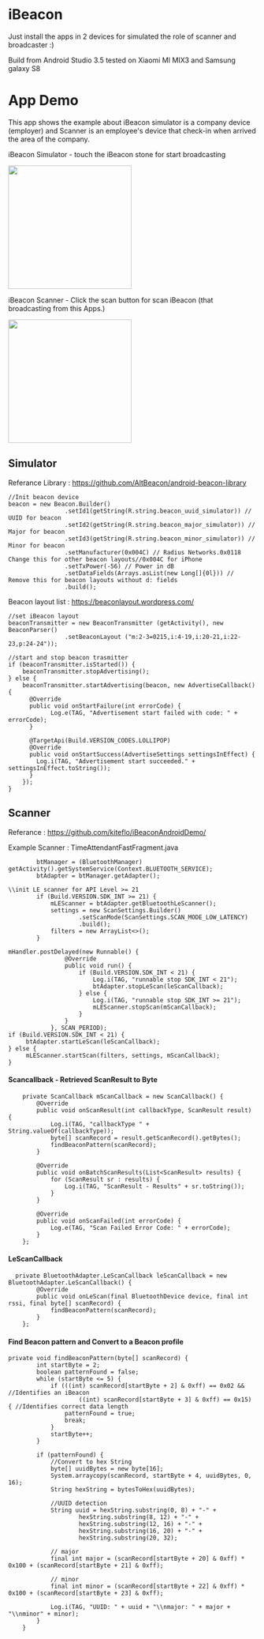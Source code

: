 # iBeacon

Just install the apps in 2 devices for simulated the role of scanner and broadcaster :) 

Build from Android Studio 3.5 tested on Xiaomi MI MIX3 and Samsung galaxy S8

# App Demo


This app shows the example about iBeacon simulator is a company device (employer) and Scanner is an employee's device that check-in when arrived the area of the company.


iBeacon Simulator -  touch the iBeacon stone for start broadcasting

<img src="https://github.com/Jaosrikate/iBeacon-Android/blob/master/demo/simulatior.gif?raw=true" width="250">

iBeacon Scanner - Click the scan button for scan iBeacon (that broadcasting from this Apps.)

<img src="https://github.com/Jaosrikate/iBeacon-Android/blob/master/demo/scanner.gif?raw=true" width="250">


## Simulator
Referance Library : https://github.com/AltBeacon/android-beacon-library

```
//Init beacon device
beacon = new Beacon.Builder()
                .setId1(getString(R.string.beacon_uuid_simulator)) // UUID for beacon
                .setId2(getString(R.string.beacon_major_simulator)) // Major for beacon
                .setId3(getString(R.string.beacon_minor_simulator)) // Minor for beacon
                .setManufacturer(0x004C) // Radius Networks.0x0118  Change this for other beacon layouts//0x004C for iPhone
                .setTxPower(-56) // Power in dB
                .setDataFields(Arrays.asList(new Long[]{0l})) // Remove this for beacon layouts without d: fields
                .build();
```
Beacon layout list : https://beaconlayout.wordpress.com/
```
//set iBeacon layout
beaconTransmitter = new BeaconTransmitter (getActivity(), new BeaconParser()
                .setBeaconLayout ("m:2-3=0215,i:4-19,i:20-21,i:22-23,p:24-24"));
```

```
//start and stop beacon trasmitter
if (beaconTransmitter.isStarted()) {
    beaconTransmitter.stopAdvertising();
} else {
    beaconTransmitter.startAdvertising(beacon, new AdvertiseCallback() {
      @Override
      public void onStartFailure(int errorCode) {
            Log.e(TAG, "Advertisement start failed with code: " + errorCode);
      }

      @TargetApi(Build.VERSION_CODES.LOLLIPOP)
      @Override
      public void onStartSuccess(AdvertiseSettings settingsInEffect) {
        Log.i(TAG, "Advertisement start succeeded." + settingsInEffect.toString());
      }
    });
}
```

## Scanner

Referance : https://github.com/kiteflo/iBeaconAndroidDemo/

Example Scanner : TimeAttendantFastFragment.java

```
        btManager = (BluetoothManager) getActivity().getSystemService(Context.BLUETOOTH_SERVICE);
        btAdapter = btManager.getAdapter();
```

```
\\init LE scanner for API Level >= 21
        if (Build.VERSION.SDK_INT >= 21) {
            mLEScanner = btAdapter.getBluetoothLeScanner();
            settings = new ScanSettings.Builder()
                    .setScanMode(ScanSettings.SCAN_MODE_LOW_LATENCY)
                    .build();
            filters = new ArrayList<>();
        }  
```
```
mHandler.postDelayed(new Runnable() {
                @Override
                public void run() {
                    if (Build.VERSION.SDK_INT < 21) {
                        Log.i(TAG, "runnable stop SDK_INT < 21");
                        btAdapter.stopLeScan(leScanCallback);
                    } else {
                        Log.i(TAG, "runnable stop SDK_INT >= 21");
                        mLEScanner.stopScan(mScanCallback);
                    }
                }
            }, SCAN_PERIOD);
if (Build.VERSION.SDK_INT < 21) {
     btAdapter.startLeScan(leScanCallback);
} else {
     mLEScanner.startScan(filters, settings, mScanCallback);
}
```
#### Scancallback - Retrieved ScanResult to Byte

```
    private ScanCallback mScanCallback = new ScanCallback() {
        @Override
        public void onScanResult(int callbackType, ScanResult result) {
            Log.i(TAG, "callbackType " + String.valueOf(callbackType));
            byte[] scanRecord = result.getScanRecord().getBytes();
            findBeaconPattern(scanRecord);
        }

        @Override
        public void onBatchScanResults(List<ScanResult> results) {
            for (ScanResult sr : results) {
                Log.i(TAG, "ScanResult - Results" + sr.toString());
            }
        }

        @Override
        public void onScanFailed(int errorCode) {
            Log.e(TAG, "Scan Failed Error Code: " + errorCode);
        }
    };
```  
#### LeScanCallback
```
  private BluetoothAdapter.LeScanCallback leScanCallback = new BluetoothAdapter.LeScanCallback() {
        @Override
        public void onLeScan(final BluetoothDevice device, final int rssi, final byte[] scanRecord) {
            findBeaconPattern(scanRecord);
        }
    };
```

#### Find Beacon pattern and Convert to a Beacon profile
```
private void findBeaconPattern(byte[] scanRecord) {
        int startByte = 2;
        boolean patternFound = false;
        while (startByte <= 5) {
            if (((int) scanRecord[startByte + 2] & 0xff) == 0x02 && //Identifies an iBeacon
                    ((int) scanRecord[startByte + 3] & 0xff) == 0x15) { //Identifies correct data length
                patternFound = true;
                break;
            }
            startByte++;
        }

        if (patternFound) {
            //Convert to hex String
            byte[] uuidBytes = new byte[16];
            System.arraycopy(scanRecord, startByte + 4, uuidBytes, 0, 16);
            String hexString = bytesToHex(uuidBytes);

            //UUID detection
            String uuid = hexString.substring(0, 8) + "-" +
                    hexString.substring(8, 12) + "-" +
                    hexString.substring(12, 16) + "-" +
                    hexString.substring(16, 20) + "-" +
                    hexString.substring(20, 32);

            // major
            final int major = (scanRecord[startByte + 20] & 0xff) * 0x100 + (scanRecord[startByte + 21] & 0xff);

            // minor
            final int minor = (scanRecord[startByte + 22] & 0xff) * 0x100 + (scanRecord[startByte + 23] & 0xff);

            Log.i(TAG, "UUID: " + uuid + "\\nmajor: " + major + "\\nminor" + minor);
        }
    }
 ```
